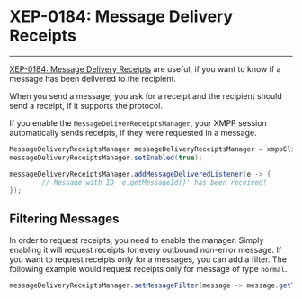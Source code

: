 # XEP-0184: Message Delivery Receipts
---

[XEP-0184: Message Delivery Receipts][Receipts] are useful, if you want to know if a message has been delivered to the recipient.

When you send a message, you ask for a receipt and the recipient should send a receipt, if it supports the protocol.

If you enable the `MessageDeliverReceiptsManager`, your XMPP session automatically sends receipts, if they were requested in a message.


```java
MessageDeliveryReceiptsManager messageDeliveryReceiptsManager = xmppClient.getManager(MessageDeliveryReceiptsManager.class);
messageDeliveryReceiptsManager.setEnabled(true);

messageDeliveryReceiptsManager.addMessageDeliveredListener(e -> {
        // Message with ID 'e.getMessageId()' has been received!
});
```

## Filtering Messages

In order to request receipts, you need to enable the manager. Simply enabling it will request receipts for every outbound non-error message.
If you want to request receipts only for a messages, you can add a filter. The following example would request receipts only for message of type `normal`.

```java
messageDeliveryReceiptsManager.setMessageFilter(message -> message.getType() == Message.Type.NORMAL);
```


[Receipts]: https://xmpp.org/extensions/xep-0184.html "XEP-0184: Message Delivery Receipts"